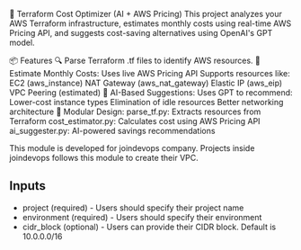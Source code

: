 🤖 Terraform Cost Optimizer (AI + AWS Pricing)
This project analyzes your AWS Terraform infrastructure, estimates monthly costs using real-time AWS Pricing API, and suggests cost-saving alternatives using OpenAI's GPT model.

📦 Features
🔍 Parse Terraform .tf files to identify AWS resources.
💸 Estimate Monthly Costs:
Uses live AWS Pricing API
Supports resources like:
EC2 (aws_instance)
NAT Gateway (aws_nat_gateway)
Elastic IP (aws_eip)
VPC Peering (estimated)
🧠 AI-Based Suggestions:
Uses GPT to recommend:
Lower-cost instance types
Elimination of idle resources
Better networking architecture
📁 Modular Design:
parse_tf.py: Extracts resources from Terraform
cost_estimator.py: Calculates cost using AWS Pricing API
ai_suggester.py: AI-powered savings recommendations



This module is developed for joindevops company. Projects inside joindevops follows this module to create their VPC.

## Inputs
* project (required) - Users should specify their project name
* environment (required) - Users should specify their environment
* cidr_block (optional) - Users can provide their CIDR block. Default is 10.0.0.0/16